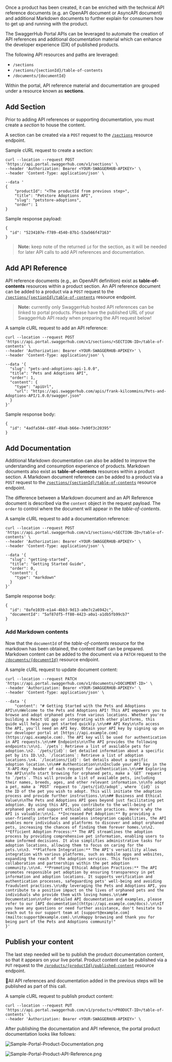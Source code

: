 Once a product has been created, it can be enriched with the technical API reference documents (e.g. an OpenAPI document or AsyncAPI document) and additional Markdown documents to further explain for consumers how to get up and running with the product.

The SwaggerHub Portal APIs can be leveraged to automate the creation of API references and additional documentation material which can enhance the developer experience (DX) of published products.

The following API resources and paths are leveraged:

* `/sections`
* `/sections/{sectionId}/table-of-contents`
* `/documents/{documentId}`

Within the portal, API reference material and documentation are grouped under a resource known as **sections**. 

## Add Section
Prior to adding API references or supporting documentation, you must create a _section_ to house the content. 

A section can be created via a `POST` request to the [`/sections`](https://frankkilcommins.portal.swaggerhub.com/swaggerhub-portal/default/swaggerhub-portal-api#/Content-Sections/createSection) resource endpoint.

Sample cURL request to create a section:

```
curl --location --request POST 'https://api.portal.swaggerhub.com/v1/sections' \
--header 'Authorization: Bearer <YOUR-SWAGGERHUB-APIKEY>' \
--header 'Content-Type: application/json' \

--data '
{
    "productId": "<The productId from previous step>",
    "title": "Petstore Adoptions API",
    "slug": "petstore-adoptions",
    "order": 1
}
```

Sample response payload:

```
{
  "id": "5234107e-f789-4540-87b1-53a566f47163"
}
```

> **Note:** keep note of the returned `id` for the section, as it will be needed for later API calls to add API references and documentation.

## Add API Reference

API reference documents (e.g., an OpenAPI definition) exist as **table-of-contents** resources within a product section. An API reference document can be added to a product via a `POST` request to the [`/sections/{sectionId}/table-of-contents`](https://frankkilcommins.portal.swaggerhub.com/swaggerhub-portal/default/swaggerhub-portal-api#/Content-Table-of-Contents/createTableOfContentsEntry) resource endpoint.

> **Note:** currently only SwaggerHub hosted API references can be linked to portal products. Please have the published URL of your SwaggerHub API ready when preparing the API request below!

A sample cURL request to add an API reference:

```
curl --location --request POST 'https://api.portal.swaggerhub.com/v1/sections/<SECTION-ID>/table-of-contents' \
--header 'Authorization: Bearer <YOUR-SWAGGERHUB-APIKEY>' \
--header 'Content-Type: application/json' \

--data '{
  "slug": "pets-and-adoptions-api-1.0.0",
  "title": "Pets and Adoptions API",
  "order": 1,
  "content": {
    "type": "apiUrl",
    "url": "https://api.swaggerhub.com/apis/frank-kilcommins/Pets-and-Adoptions-API/1.0.0/swagger.json"
  } 
}'
```

Sample response body:

```
{
  "id": "4adfa584-c88f-49a8-b66e-7e90f3c20395"
}
```

## Add Documentation

Additional Markdown documentation can also be added to improve the understanding and consumption experience of products. Markdown documents also exist as **table-of-contents** resources within a product section. A Markdown document reference can be added to a product via a `POST` request to the [`/sections/{sectionId}/table-of-contents`](https://frankkilcommins.portal.swaggerhub.com/swaggerhub-portal/default/swaggerhub-portal-api#/Content-Table-of-Contents/createTableOfContentsEntry) resource endpoint.

The difference between a Markdown document and an API Reference document is described via the `content` object in the request payload. The `order` to control where the document will appear in the *table-of-contents*.

A sample cURL request to add a documentation reference:

```
curl --location --request POST 'https://api.portal.swaggerhub.com/v1/sections/<SECTION-ID>/table-of-contents' \
--header 'Authorization: Bearer <YOUR-SWAGGERHUB-APIKEY>' \
--header 'Content-Type: application/json' \

--data '{
  "slug": "getting-started",
  "title": "Getting Started Guide",
  "order": 0,
  "content": {
    "type": "markdown"
  } 
}'
```

Sample response body:

```
{
  "id": "0afe1039-e1a4-4bb3-9d13-a0e7c2a6942c",
  "documentId": "5af87df5-ff80-4423-a0a1-a1db5fb99cb7"
}
```

### Add Markdown contents

Now that the `documentId` of the *table-of-contents* resource for the markdown has been obtained, the content itself can be prepared. Markdown content can be added to the document via a `PATCH` request to the [`/documents/{documentId}`](https://frankkilcommins.portal.swaggerhub.com/swaggerhub-portal/default/swaggerhub-portal-api#/Content-Documents/patchDocument) resource endpoint.

A sample cURL request to update document content:

```
curl --location --request PATCH 'https://api.portal.swaggerhub.com/v1/documents/<DOCUMENT-ID>' \
--header 'Authorization: Bearer <YOUR-SWAGGERHUB-APIKEY>' \
--header 'Content-Type: application/json' \

--data '{
    "content": "# Getting Started with the Pets and Adoptions API\n\nWelcome to the Pets and Adoptions API! This API empowers you to browse and adopt orphaned pets from various locations. Whether you're building a React UI app or integrating with other platforms, this guide will help you get started quickly.\n\n## API Key\n\nTo access the API, you'll need an API key. Obtain your API key by signing up on our developer portal at [https://api.example.com](https://api.example.com). The API key will be used for authentication in API requests.\n\n## Endpoints\n\nThe API provides the following endpoints:\n\n1. `/pets`: Retrieve a list of available pets for adoption.\n2. `/pets/{id}`: Get detailed information about a specific pet by its ID.\n3. `/locations`: Retrieve a list of adoption locations.\n4. `/locations/{id}`: Get details about a specific adoption location.\n\n## Authentication\n\nInclude your API key in the `X-API-Key` header of each request for authentication.\n\n## Exploring the API\n\nTo start browsing for orphaned pets, make a `GET` request to `/pets`. This will provide a list of available pets, including their names, breeds, ages, and other relevant information.\n\nTo adopt a pet, make a `POST` request to `/pets/{id}/adopt`, where `{id}` is the ID of the pet you wish to adopt. This will initiate the adoption process and provide further instructions.\n\n## Business and Ethical Value\n\nThe Pets and Adoptions API goes beyond just facilitating pet adoption. By using this API, you contribute to the well-being of orphaned pets and support ethical adoption practices. Here's why the API is valuable:\n\n1. **Increased Pet Adoption:** By providing a user-friendly interface and seamless integration capabilities, the API enables more individuals and platforms to discover and adopt orphaned pets, increasing the chances of finding them forever homes.\n\n2. **Efficient Adoption Process:** The API streamlines the adoption process by providing comprehensive pet information, enabling users to make informed decisions. It also simplifies administrative tasks for adoption locations, allowing them to focus on caring for the pets.\n\n3. **Platform Integration:** The API's versatility allows integration with various platforms, such as mobile apps and websites, expanding the reach of the adoption services. This fosters collaboration and partnerships within the pet adoption community.\n\n4. **Promoting Ethical Adoption Practices:** The API promotes responsible pet adoption by ensuring transparency in pet information and adoption locations. It supports verification and authentication processes, safeguarding pets' well-being and avoiding fraudulent practices.\n\nBy leveraging the Pets and Adoptions API, you contribute to a positive impact on the lives of orphaned pets and the individuals who provide them with loving homes.\n\n## Documentation\n\nFor detailed API documentation and examples, please refer to our [API documentation](https://api.example.com/docs).\n\nIf you have any questions or need further assistance, don't hesitate to reach out to our support team at [support@example.com](mailto:support@example.com).\n\nHappy browsing and thank you for being part of the Pets and Adoptions community!"
}'
```

## Publish your content
The last step needed will be to publish the product documentation content, so that it appears on your live portal. Product content can be published via a `PUT` request to the [`/products/{productId}/published-content`](https://frankkilcommins.portal.swaggerhub.com/swaggerhub-portal/default/swaggerhub-portal-api#/Content-Publishing/publishContent) resource endpoint.

 🚧All API references and documentation added in the previous steps will be published as part of this call.

A sample cURL request to publish product content:
```cURL
curl --location --request PUT 'https://api.portal.swaggerhub.com/v1/products/<PRODUCT-ID>/table-of-contents' \
--header 'Authorization: Bearer <YOUR-SWAGGERHUB-APIKEY>' \
```

After publishing the documentation and API reference, the portal product documentation looks like follows:

![Sample-Portal-Product-Documentation.png](./images/embedded/Sample-Portal-Product-Documentation.png)

![Sample-Portal-Product-API-Reference.png](./images/embedded/Sample-Portal-Product-API-Reference.png)